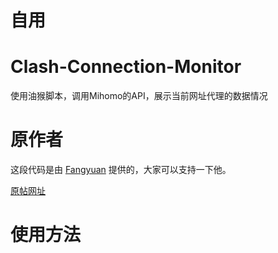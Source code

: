 # 自用
# Clash-Connection-Monitor
使用油猴脚本，调用Mihomo的API，展示当前网址代理的数据情况
# 原作者
这段代码是由 [Fangyuan](https://github.com/fangyuan99) 提供的，大家可以支持一下他。

[原帖网址](https://linux.do/t/topic/314189)
# 使用方法
